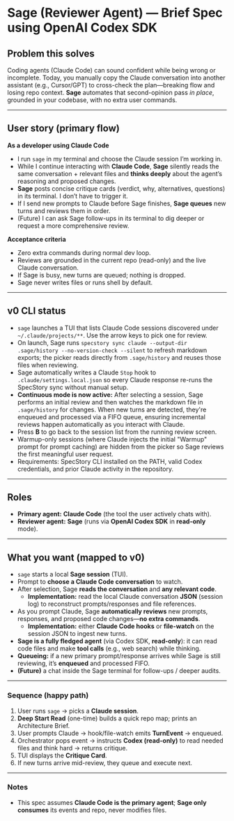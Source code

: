 # Sage (Reviewer Agent) — Brief Spec using **OpenAI Codex SDK**

## Problem this solves

Coding agents (Claude Code) can sound confident while being wrong or incomplete. Today, you manually copy the Claude conversation into another assistant (e.g., Cursor/GPT) to cross-check the plan—breaking flow and losing repo context. **Sage** automates that second-opinion pass *in place*, grounded in your codebase, with no extra user commands.

---

## User story (primary flow)

**As a developer using Claude Code**

- I run `sage` in my terminal and choose the Claude session I’m working in.
- While I continue interacting with **Claude Code**, **Sage** silently reads the same conversation + relevant files and **thinks deeply** about the agent’s reasoning and proposed changes.
- **Sage** posts concise critique cards (verdict, why, alternatives, questions) in its terminal. I don’t have to trigger it.
- If I send new prompts to Claude before Sage finishes, **Sage queues** new turns and reviews them in order.
- (Future) I can ask Sage follow-ups in its terminal to dig deeper or request a more comprehensive review.

**Acceptance criteria**

- Zero extra commands during normal dev loop.
- Reviews are grounded in the current repo (read-only) and the live Claude conversation.
- If Sage is busy, new turns are queued; nothing is dropped.
- Sage never writes files or runs shell by default.

---

## v0 CLI status

- `sage` launches a TUI that lists Claude Code sessions discovered under `~/.claude/projects/**`. Use the arrow keys to pick one for review.
- On launch, Sage runs `specstory sync claude --output-dir .sage/history --no-version-check --silent` to refresh markdown exports; the picker reads directly from `.sage/history` and reuses those files when reviewing.
- Sage automatically writes a Claude `Stop` hook to `.claude/settings.local.json` so every Claude response re-runs the SpecStory sync without manual setup.
- **Continuous mode is now active:** After selecting a session, Sage performs an initial review and then watches the markdown file in `.sage/history` for changes. When new turns are detected, they're enqueued and processed via a FIFO queue, ensuring incremental reviews happen automatically as you interact with Claude.
- Press **B** to go back to the session list from the running review screen.
- Warmup-only sessions (where Claude injects the initial "Warmup" prompt for prompt caching) are hidden from the picker so Sage reviews the first meaningful user request.
- Requirements: SpecStory CLI installed on the PATH, valid Codex credentials, and prior Claude activity in the repository.

---

## Roles

- **Primary agent:** **Claude Code** (the tool the user actively chats with).
- **Reviewer agent:** **Sage** (runs via **OpenAI Codex SDK** in **read-only** mode).

---

## What you want (mapped to v0)

- `sage` starts a local **Sage session** (TUI).
- Prompt to **choose a Claude Code conversation** to watch.
- After selection, Sage **reads the conversation** and **any relevant code**.
    - **Implementation:** read the local Claude conversation **JSON** (session log) to reconstruct prompts/responses and file references.
- As you prompt Claude, Sage **automatically reviews** new prompts, responses, and proposed code changes—**no extra commands**.
    - **Implementation:** either **Claude Code hooks** or **file-watch** on the session JSON to ingest new turns.
- **Sage is a fully fledged agent** (via Codex SDK, **read-only**): it can read code files and make **tool calls** (e.g., web search) while thinking.
- **Queueing:** if a new primary prompt/response arrives while Sage is still reviewing, it’s **enqueued** and processed FIFO.
- **(Future)** a chat inside the Sage terminal for follow-ups / deeper audits.

---

### Sequence (happy path)

1. User runs `sage` → picks a **Claude session**.
2. **Deep Start Read** (one-time) builds a quick repo map; prints an Architecture Brief.
3. User prompts Claude → hook/file-watch emits **TurnEvent** → enqueued.
4. Orchestrator pops event → instructs **Codex (read-only)** to read needed files and think hard → returns critique.
5. TUI displays the **Critique Card**.
6. If new turns arrive mid-review, they queue and execute next.

---

### Notes

- This spec assumes **Claude Code is the primary agent**; **Sage only consumes** its events and repo, never modifies files.
